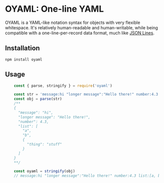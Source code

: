 # OYAML: One-line YAML

OYAML is a YAML-like notation syntax for objects with very flexible whitespace. It's relatively human-readable and human-writable, while being compatible with a one-line-per-record data format, much like [JSON Lines](http://jsonlines.org/).

## Installation

    npm install oyaml

## Usage

```javascript
    const { parse, stringify } = require('oyaml')

    const str = 'message:hi "longer message":"Hello there!" number:4.3 list:[a, b, thing:stuff]'
    const obj = parse(str)
    /** 
    {
      "message": "hi",
      "longer message": "Hello there!",
      "number": 4.3,
      "list": [
        "a",
        "b",
        {
          "thing": "stuff"
        }
      ]
    }
    **/

    const oyaml = stringify(obj)
    // message:hi "longer message":"Hello there!" number:4.3 list:[a, b, thing:stuff]
```
